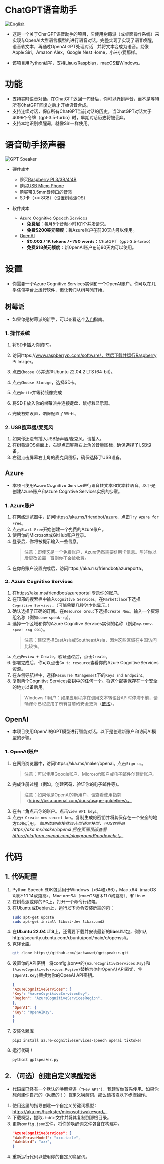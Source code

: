 # ChatGPT语音助手
[![English](https://img.shields.io/badge/lang-en-yellow.svg)](https://github.com/jackwuwei/gptspeaker/blob/main/README.md)
* 这是一个关于ChatGPT语音助手的项目，它使用树莓派（或桌面操作系统）来实现与OpenAI大型语言模型的进行语音对话。完整实现了实现了语音唤醒，语音转文本，再通过OpenAI GPT处理对话，并将文本合成为语音。就像Apple Siri，Amazon Alex，Google Nest Home，小米小爱那样。

* 该项目用Python编写，支持Linux/Raspbian，macOS和Windows。

# 功能

- 支持实时语音对话。在ChatGPT返回一句话后，你可以听到声音，而不是等待所有ChatGPT回复之后才开始语音合成。
- 支持连续对话，保存所有ChatGPT当前对话的历史。当ChatGPT对话大于4096个令牌（gpt-3.5-turbo）时，早期对话历史将被丢弃。
- 支持本地识别唤醒词，就像Siri一样使用。

# 语音助手扬声器

![GPT Speaker](/image/IMG_2668.jpg "GPTSpeaker")

- 硬件成本
  - 购买[Raspberry PI 3/3B/4/4B](https://www.raspberrypi.com/products/)
  - 购买[USB Micro Phone](https://item.taobao.com/item.htm?spm=a230r.1.14.23.315b64e0hmblId&id=668895270969&ns=1&abbucket=1#detail)
  - 购买带3.5mm音频口的音箱
  - SD卡（>= 8GB）（设置树莓派OS）

- 软件成本
  - [Azure Cognitive Speech Services](https://aka.ms/friendbot/azurecog)
     - **免费层**：每月5个音频小时和1个并发请求。
     - **免费$200美元额度**：新Azure账户在前30天内可以使用。
  - [OpenAI](https://aka.ms/maker/openai/pricing)
     - **$0.002 / 1K tokens / ~750 words**：ChatGPT（gpt-3.5-turbo）
     - **免费$18美元额度**：新OpenAI账户在前90天内可以使用。

# 设置

- 你需要一个Azure Cognitive Services实例和一个OpenAI账户。你可以在几乎任何平台上运行软件，但让我们从树莓派开始。

## 树莓派

- 如果你是树莓派的新手，可以查看这个[入门](https://www.raspberrypi.com/documentation/computers/getting-started.html)指南。

### 1. 操作系统

1. 将SD卡插入你的PC。
1. 访问https://www.raspberrypi.com/software/，然后下载并运行Raspberry Pi Imager。
1. 点击`Choose OS`并选择Ubuntu 22.04.2 LTS (64-bit)。
1. 点击`Choose Storage`，选择SD卡。
1. 点击`Write`并等待镜像完成

1. 将SD卡放入你的树莓派并连接键盘，鼠标和显示器。
1. 完成初始设置，确保配置了Wi-Fi。

### 2. USB扬声器/麦克风

1. 如果你还没有插入USB扬声器/麦克风，请插入。
1. 在树莓派OS桌面上，右键点击屏幕右上角的音量图标，确保选择了USB设备。
1. 右键点击屏幕右上角的麦克风图标，确保选择了USB设备。

## Azure

* 本项目使用Azure Cognitive Service进行语音转文本和文本转语音。以下是创建Azure账户和Azure Cognitive Services实例的步骤。

### 1. Azure账户

1. 在网络浏览器中，访问https://aka.ms/friendbot/azure，点击`Try Azure for Free`。
1. 点击`Start Free`开始创建一个免费的Azure账户。
1. 使用你的Microsoft或GitHub账户登录。
1. 登录后，你将被提示输入一些信息。
   > 注意：即使这是一个免费账户，Azure仍然需要信用卡信息。除非你以后更改设置，否则你不会被收费。
1. 在你的账户设置完成后，访问https://aka.ms/friendbot/azureportal。

### 2. Azure Cognitive Services

1. 在https://aka.ms/friendbot/azureportal 登录你的账户。
1. 在顶部的搜索栏中输入`Cognitive Services`。在`Marketplace`下选择`Cognitive Services`。（可能需要几秒钟才能显示。）
1. 确认选择了正确的订阅。在`Resource Group`下选择`Create New`。输入一个资源组名称（例如`conv-speak-rg`）。
1. 选择一个区域和你的Azure Cognitive Services实例的名称（例如`my-conv-speak-cog-001`）。
   > 注意：建议选择EastAsia或SoutheastAsia，因为这些区域在中国访问比较快。
1. 点击`Review + Create`。验证通过后，点击`Create`。
1. 部署完成后，你可以点击`Go to resource`查看你的Azure Cognitive Services资源。
1. 在左侧导航栏中，选择`Resourse Management`下的`Keys and Endpoint`。
1. 复制两个Cognitive Services密钥中的任何一个。将这个密钥保存在一个安全的地方以备后用。
   > Windows 11用户：如果应用程序在调用文本转语音API时停滞不前，请确保你已经应用了所有当前的安全更新（[链接](https://learn.microsoft.com/en-us/windows/release-health/resolved-issues-windows-11-22h2#2924msgdesc)）。

## OpenAI

* 本项目使用OpenAI的GPT模型进行智能对话。以下是创建新账户和访问AI模型的步骤。

### 1. OpenAI账户

1. 在网络浏览器中，访问https://aka.ms/maker/openai。点击`Sign up`。
   > 注意：可以使用Google账户，Microsoft账户或电子邮件创建新账户。
1. 完成注册过程（例如，创建密码，验证你的电子邮件等）。
   > 注意：如果你是OpenAI的新用户，请查看使用指南（https://beta.openai.com/docs/usage-guidelines）。
1. 在右上角点击你的账户。点击`View API keys`。
1. 点击`+ Create new secret key`。复制生成的密钥并将其保存在一个安全的地方以备后用。
   _如果你想直接体验大型语言模型，可以在登录https://aka.ms/maker/openai 后在页面顶部查看 https://platform.openai.com/playground?mode=chat。_

# 代码

## 1. 代码配置

1. Python Speech SDK包适用于Windows（x64和x86），Mac x64（macOS X版本10.14或更高），Mac arm64（macOS版本11.0或更高），和Linux
1. 在树莓派或你的PC上，打开一个命令行终端。
1. 在Ubuntu或Debian上，运行以下命令安装所需的包：
   ```sh
   sudo apt-get update
   sudo apt-get install libssl-dev libasound2
   ```
1. 在**Ubuntu 22.04 LTS**上，还需要下载并安装最新的**libssl1.1**包，例如从http://security.ubuntu.com/ubuntu/pool/main/o/openssl/。
1. 克隆仓库。
   ```bash
   git clone https://github.com/jackwuwei/gptspeaker.git
   ```
1. 设置你的API密钥：将config.json中的`{AzureCognitiveServices.Key}`和`{AzureCognitiveServices.Region}`替换为你的OpenAI API密钥，将`{OpenAI.Key}`替换为你的OpenAI API密钥。
   ```json
   {
   "AzureCognitiveServices": {
   "Key": "AzureCognitiveServicesKey", 
   "Region": "AzureCognitiveServicesRegion",
   },
   "OpenAI": {
   "Key": "OpenAIKey", 
   }
   }
   ```
1. 安装依赖库
    ```bash
    pip3 install azure-cognitiveservices-speech openai tiktoken
    ```
1. 运行代码！
   ```bash
   python3 gptspeaker.py
   ```

## 2. （可选）创建自定义唤醒短语

* 代码库已经有一个默认的唤醒短语（`"Hey GPT"`），我建议你首先使用。如果你想创建你自己的（免费的！）自定义唤醒词，那么请按照以下步骤操作。

1. 使用这里的指导创建一个自定义关键词模型：https://aka.ms/hackster/microsoft/wakeword。
1. 下载模型，提取`.table`文件并将其复制到源根目录。
1. 更新`config.json`文件，将你的唤醒词文件包含在构建中。
   ```json
   "AzureCognitiveServices": {
   "WakePhraseModel": "xxx.table",
   "WakeWord": "xxx",
   }
   ```
1. 重新运行代码以使用你的自定义唤醒词。